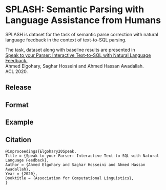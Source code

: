 # SPLASH: Semantic Parsing with Language Assistance from Humans
SPLASH is dataset for the task of semantic parse correction with natural language feedback in the context of text-to-SQL parsing.


The task, dataset along with baseline results are presented in
<br/>[Speak to your Parser: Interactive Text-to-SQL with Natural Language Feedback.](https://www.aclweb.org/anthology/2020.acl-main.187/)<br/>Ahmed Elgohary, Saghar Hosseini and Ahmed Hassan Awadallah.<br/>ACL 2020.

## Release

## Format

## Example


## Citation
```
@inproceedings{Elgohary20Speak,
Title = {Speak to your Parser: Interactive Text-to-SQL with Natural Language Feedback},
Author = {Ahmed Elgohary and Saghar Hosseini and Ahmed Hassan Awadallah},
Year = {2020},
Booktitle = {Association for Computational Linguistics},
}
```
